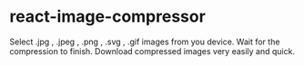 # react-image-compressor

Select .jpg , .jpeg , .png , .svg , .gif images from you device. Wait for the compression to finish.
Download compressed images very easily and quick.
